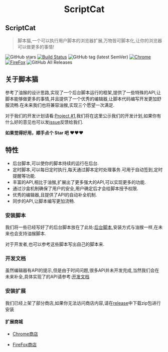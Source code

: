 <h1 align="center">
ScriptCat
</h1>

## ScriptCat
> 脚本猫,一个可以执行用户脚本的浏览器扩展,万物皆可脚本化,让你的浏览器可以做更多的事情!
>

![GitHub stars](https://img.shields.io/github/stars/scriptscat/scriptcat.svg)
[![Build Status](https://github.com/scriptscat/scriptcat/workflows/build/badge.svg?branch=master)](https://github.com/scriptscat/scriptcat)
![GitHub tag (latest SemVer)](https://img.shields.io/github/tag/scriptscat/scriptcat.svg?label=version)
[![Chrome](https://img.shields.io/badge/chrome-success-brightgreen)](https://chrome.google.com/webstore/detail/scriptcat/ndcooeababalnlpkfedmmbbbgkljhpjf)
[![FireFox](https://img.shields.io/badge/firefox-success-brightgreen)](https://addons.mozilla.org/zh-CN/firefox/addon/scriptcat/)
![GitHub All Releases](https://img.shields.io/github/downloads/scriptscat/scriptcat/total)



## 关于脚本猫

参考了油猴的设计思路,实现了一个后台脚本运行的框架,提供了一些特殊的API,让脚本能够做更多的事情,并且提供了一个优秀的编辑器,让脚本代码编写开发更加舒服流畅.在未来我们也将兼容油猴,实现三个愿望一次满足.



对于我们的开发计划请看:[Project #1](https://github.com/scriptscat/scriptcat/projects/1),我们将在这里公示我们的开发计划,如果你有什么好的意见也可以发[issue](https://github.com/scriptscat/scriptcat/issues)反馈给我们.

**如果觉得好用，顺手点个 Star 吧 ❤❤❤**



## 特性

* 后台脚本,可以使你的脚本持续的运行在后台.
* 定时脚本,可以每日定时执行,每天通过脚本定时处理事务.可用于自动签到,定时提醒等功能.
* 丰富的API,相比于油猴,扩展出了更多强大的API,可以实现更多的功能.
* 通过沙盒机制确保了用户的安全,用户确定后才会给脚本授予权限.
* 优秀的编辑器,且提供了API的自动补全机制.
* 同步的API,让脚本编写更加流畅.



### 安装脚本

我们将一些已经写好了的后台脚本放在了此处:[后台脚本](https://bbs.tampermonkey.net.cn/forum-68-1.html),安装方式与油猴一样,在未来也会支持油猴脚本.

对于开发者,也可以参考这些脚本写出自己的脚本来.



### 开发文档

虽然编辑器有API的提示,但是由于时间问题,很多API并未开发完成,当然我们会在未来补全,具体实现了的API请参考:[开发文档](https://github.com/scriptscat/scriptcat/tree/master/docs)



### 安装扩展

我们已经上架了部分商店,如果你无法访问商店内容,请在[release](https://github.com/scriptscat/scriptcat/releases)中下载zip包进行安装

#### 扩展商城

* [Chrome商店](https://chrome.google.com/webstore/detail/scriptcat/ndcooeababalnlpkfedmmbbbgkljhpjf)

* [FireFox商店](https://addons.mozilla.org/zh-CN/firefox/addon/scriptcat/)

